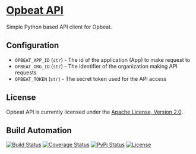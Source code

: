 # [Opbeat API](http://opbeat-api.hive.pt)

Simple Python based API client for Opbeat.

## Configuration

* `OPBEAT_APP_ID` (`str`) - The id of the application (App) to make request to
* `OPBEAT_ORG_ID` (`str`) - The identifier of the organization making API requests
* `OPBEAT_TOKEN` (`str`) - The secret token used for the API access

## License

Opbeat API is currently licensed under the [Apache License, Version 2.0](http://www.apache.org/licenses/).

## Build Automation

[![Build Status](https://travis-ci.org/hivesolutions/opbeat_api.svg?branch=master)](https://travis-ci.org/hivesolutions/opbeat_api)
[![Coverage Status](https://coveralls.io/repos/hivesolutions/opbeat_api/badge.svg?branch=master)](https://coveralls.io/r/hivesolutions/opbeat_api?branch=master)
[![PyPi Status](https://img.shields.io/pypi/v/opbeat_api.svg)](https://pypi.python.org/pypi/opbeat_api)
[![License](https://img.shields.io/badge/license-Apache%202.0-blue.svg)](http://www.apache.org/licenses/)
